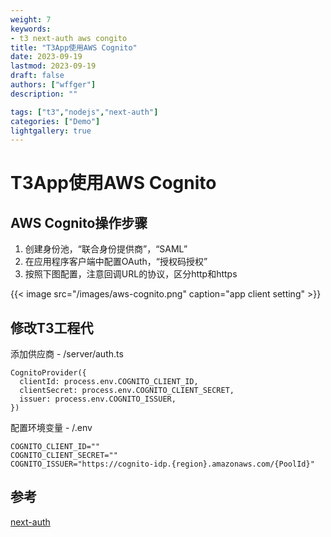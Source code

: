 ```yaml
---
weight: 7
keywords:
- t3 next-auth aws congito
title: "T3App使用AWS Cognito"
date: 2023-09-19
lastmod: 2023-09-19
draft: false
authors: ["wffger"]
description: ""

tags: ["t3","nodejs","next-auth"]
categories: ["Demo"]
lightgallery: true
---
```


<!--more-->
# T3App使用AWS Cognito

## AWS Cognito操作步骤

1. 创建身份池，“联合身份提供商”，“SAML”
2. 在应用程序客户端中配置OAuth，“授权码授权”
3. 按照下图配置，注意回调URL的协议，区分http和https
  

{{< image src="/images/aws-cognito.png" caption="app client setting" >}}

## 修改T3工程代

添加供应商 - /server/auth.ts
```
CognitoProvider({
  clientId: process.env.COGNITO_CLIENT_ID,
  clientSecret: process.env.COGNITO_CLIENT_SECRET,
  issuer: process.env.COGNITO_ISSUER,
})
```

配置环境变量 - /.env
```
COGNITO_CLIENT_ID=""
COGNITO_CLIENT_SECRET=""
COGNITO_ISSUER="https://cognito-idp.{region}.amazonaws.com/{PoolId}"
```

## 参考
[next-auth](https://next-auth.js.org/providers/cognito)